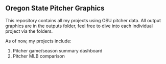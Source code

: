 ## Oregon State Pitcher Graphics

This repository contains all my projects using OSU pitcher data. All output graphics are in the outputs folder, feel free to dive into each individual project via the folders.


As of now, my projects include:
1. Pitcher game/season summary dashboard
2. Pitcher MLB comparison
